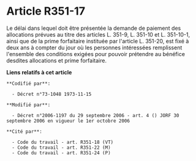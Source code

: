 # Article R351-17

Le délai dans lequel doit être présentée la demande de paiement des allocations prévues au titre des articles L. 351-9, L.
351-10 et L. 351-10-1, ainsi que de la prime forfaitaire instituée par l'article L. 351-20, est fixé à deux ans à compter du
jour où les personnes intéressées remplissent l'ensemble des conditions exigées pour pouvoir prétendre au bénéfice desdites
allocations et prime forfaitaire.

**Liens relatifs à cet article**

	**Codifié par**:

	  - Décret n°73-1048 1973-11-15

	**Modifié par**:

	  - Décret n°2006-1197 du 29 septembre 2006 - art. 4 () JORF 30 septembre 2006 en vigueur le 1er octobre 2006

	**Cité par**:

	  - Code du travail - art. R351-18 (VT)
	  - Code du travail - art. R351-22 (M)
	  - Code du travail - art. R351-24 (P)
